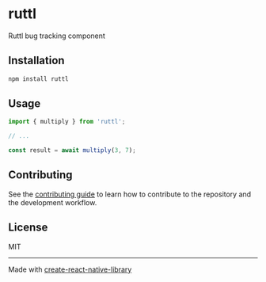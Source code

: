 # ruttl

Ruttl bug tracking component

## Installation

```sh
npm install ruttl
```

## Usage

```js
import { multiply } from 'ruttl';

// ...

const result = await multiply(3, 7);
```

## Contributing

See the [contributing guide](CONTRIBUTING.md) to learn how to contribute to the repository and the development workflow.

## License

MIT

---

Made with [create-react-native-library](https://github.com/callstack/react-native-builder-bob)
